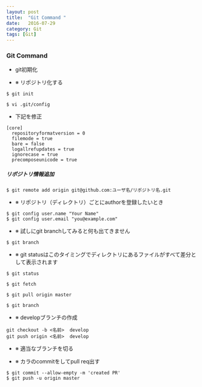 ```yaml
---
layout: post
title:  "Git Command "
date:   2016-07-29
category: Git
tags: [Git]
---
```


### Git Command 

- git初期化   

- ※ リポジトリ化する   
~~~
$ git init
~~~
~~~
$ vi .git/config  
~~~
- 下記を修正    
~~~
[core]
  repositoryformatversion = 0  
  filemode = true    
  bare = false
  logallrefupdates = true
  ignorecase = true
  precomposeunicode = true
~~~
##### リポジトリ情報追加  

~~~
$ git remote add origin git@github.com:ユーザ名/リポジトリ名.git
~~~
- ※ リポジトリ（ディレクトリ）ごとにauthorを登録したいとき  
~~~
$ git config user.name "Your Name"
$ git config user.email "you@example.com"
~~~

- ※ 試しにgit branchしてみると何も出てきません    
~~~
$ git branch
~~~

- ※ git statusはこのタイミングでディレクトリにあるファイルがすべて差分として表示されます
~~~
$ git status  

$ git fetch    

$ git pull origin master   

$ git branch     
~~~

- ※  developブランチの作成  

~~~
git checkout -b <名前>  develop
git push origin <名前>  develop
~~~

- ※ 適当なブランチを切る

- ※ カラのcommitをしてpull req出す
~~~
$ git commit --allow-empty -m 'created PR'
$ git push -u origin master
~~~


